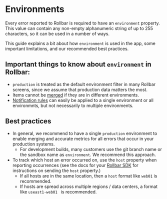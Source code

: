 # Environments

Every error reported to Rollbar is required to have an `environment` property.  This value can contain any non-empty alphanumeric string of up to 255 characters, so it can be used in a number of ways.

This guide explains a bit about how `environment` is used in the app, some important limitations, and our recommended best practices.

## Important things to know about `environment` in Rollbar:

* `production` is treated as the default environment filter in many Rollbar screens, since we assume that production data matters the most.
* Items cannot be [merged](/docs/merging/) if they are in different environments.
* [Notification rules](/docs/notifications/) can easily be applied to a single environment or all environmnts, but not necessarily to multiple environments.

## Best practices

* In general, we recommend to have a single `production` environment to enable merging and accurate metrics for all errors that occur in your production systems.
  * For development builds, many customers use the git branch name or the sandbox name as `environment`.  We recommend this approach.
* To track which host an error occurred on, use the `host` property when reporting occurrences (see the docs for your [Rollbar SDK](/docs/notifiers/) for instructions on sending the `host` property.)
  * If all hosts are in the same location, then a `host` format like `web01` is recommended.
  * If hosts are spread across multiple regions / data centers, a format like `useast1-web01 ` is recommended.
